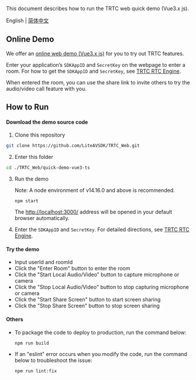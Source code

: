 This document describes how to run the TRTC web quick demo (Vue3.x js).

English | [简体中文](./README.zh.md)

## Online Demo

We offer an [online web demo (Vue3.x js)](https://web.sdk.qcloud.com/trtc/webrtc/v5/demo/quick-demo-vue3-ts/index.html) for you to try out TRTC features.

Enter your application’s `SDKAppID` and `SecretKey` on the webpage to enter a room. For how to get the `SDKAppID` and `SecretKey`, see [TRTC RTC Engine](https://console.trtc.io/engine).

When entered the room, you can use the share link to invite others to try the audio/video call feature with you.

## How to Run

#### Download the demo source code

1. Clone this repository

```bash
git clone https://github.com/LiteAVSDK/TRTC_Web.git
```

2. Enter this folder

```bash
cd ./TRTC_Web/quick-demo-vue3-ts
```

3. Run the demo

    Note: A node environment of v14.16.0 and above is recommended.

    ```shell
    npm start
    ```

    The [http://localhost:3000/](http://localhost:3000/) address will be opened in your default browser automatically.

4. Enter the `SDKAppID` and `SecretKey`. For detailed directions, see [TRTC RTC Engine](https://console.trtc.io/engine).

#### Try the demo

- Input userId and roomId
- Click the "Enter Room" button to enter the room
- Click the "Start Local Audio/Video" button to capture microphone or camera
- Click the "Stop Local Audio/Video" button to stop capturing microphone or camera
- Click the "Start Share Screen" button to start screen sharing
- Click the "Stop Share Screen" button to stop screen sharing

#### Others

- To package the code to deploy to production, run the command below:

  ```shell
  npm run build
  ```

- If an "eslint" error occurs when you modify the code, run the command below to troubleshoot the issue:

  ```shell
  npm run lint:fix
  ```

